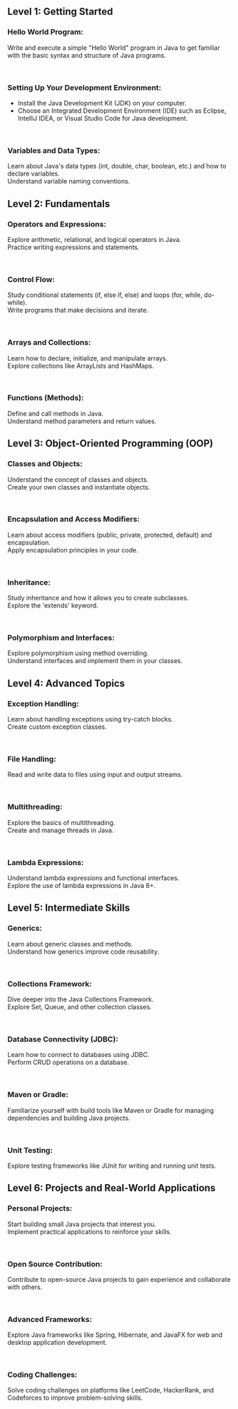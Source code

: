    <h2>Level 1: Getting Started</h2>
    <p>
        <h3>Hello World Program:</h3>
        Write and execute a simple "Hello World" program in Java to get familiar with the basic syntax and structure of Java programs.
    </p>
    <br>
    <p>
        <h3>Setting Up Your Development Environment:</h3>
        <ul>
            <li>Install the Java Development Kit (JDK) on your computer.</li>
            <li>Choose an Integrated Development Environment (IDE) such as Eclipse, IntelliJ IDEA, or Visual Studio Code for Java development.</li>
        </ul>
    </p>
    <br>
    <p>
        <h3>Variables and Data Types:</h3>
        Learn about Java's data types (int, double, char, boolean, etc.) and how to declare variables.<br>
        Understand variable naming conventions.
    </p>
    <h2>Level 2: Fundamentals</h2>
    <p>
        <h3>Operators and Expressions:</h3>
        Explore arithmetic, relational, and logical operators in Java.<br>
        Practice writing expressions and statements.
    </p>
    <br>
    <p>
        <h3>Control Flow:</h3>
        Study conditional statements (if, else if, else) and loops (for, while, do-while).<br>
        Write programs that make decisions and iterate.
    </p>
    <br>
    <p>
        <h3>Arrays and Collections:</h3>
        Learn how to declare, initialize, and manipulate arrays.<br>
        Explore collections like ArrayLists and HashMaps.
    </p>
    <br>
    <p>
        <h3>Functions (Methods):</h3>
        Define and call methods in Java.<br>
        Understand method parameters and return values.
    </p>
    <h2>Level 3: Object-Oriented Programming (OOP)</h2>
    <p>
        <h3>Classes and Objects:</h3>
        Understand the concept of classes and objects.<br>
        Create your own classes and instantiate objects.
    </p>
    <br>
    <p>
        <h3>Encapsulation and Access Modifiers:</h3>
        Learn about access modifiers (public, private, protected, default) and encapsulation.<br>
        Apply encapsulation principles in your code.
    </p>
    <br>
    <p>
        <h3>Inheritance:</h3>
        Study inheritance and how it allows you to create subclasses.<br>
        Explore the 'extends' keyword.
    </p>
    <br>
    <p>
        <h3>Polymorphism and Interfaces:</h3>
        Explore polymorphism using method overriding.<br>
        Understand interfaces and implement them in your classes.
    </p>
    <h2>Level 4: Advanced Topics</h2>
    <p>
        <h3>Exception Handling:</h3>
        Learn about handling exceptions using try-catch blocks.<br>
        Create custom exception classes.
    </p>
    <br>
    <p>
        <h3>File Handling:</h3>
        Read and write data to files using input and output streams.
    </p>
    <br>
    <p>
        <h3>Multithreading:</h3>
        Explore the basics of multithreading.<br>
        Create and manage threads in Java.
    </p>
    <br>
    <p>
        <h3>Lambda Expressions:</h3>
        Understand lambda expressions and functional interfaces.<br>
        Explore the use of lambda expressions in Java 8+.
    </p>
    <h2>Level 5: Intermediate Skills</h2>
    <p>
        <h3>Generics:</h3>
        Learn about generic classes and methods.<br>
        Understand how generics improve code reusability.
    </p>
    <br>
    <p>
        <h3>Collections Framework:</h3>
        Dive deeper into the Java Collections Framework.<br>
        Explore Set, Queue, and other collection classes.
    </p>
    <br>
    <p>
        <h3>Database Connectivity (JDBC):</h3>
        Learn how to connect to databases using JDBC.<br>
        Perform CRUD operations on a database.
    </p>
    <br>
    <p>
        <h3>Maven or Gradle:</h3>
        Familiarize yourself with build tools like Maven or Gradle for managing dependencies and building Java projects.
    </p>
    <br>
    <p>
        <h3>Unit Testing:</h3>
        Explore testing frameworks like JUnit for writing and running unit tests.
    </p>
    <h2>Level 6: Projects and Real-World Applications</h2>
    <p>
        <h3>Personal Projects:</h3>
        Start building small Java projects that interest you.<br>
        Implement practical applications to reinforce your skills.
    </p>
    <br>
    <p>
        <h3>Open Source Contribution:</h3>
        Contribute to open-source Java projects to gain experience and collaborate with others.
    </p>
    <br>
    <p>
        <h3>Advanced Frameworks:</h3>
        Explore Java frameworks like Spring, Hibernate, and JavaFX for web and desktop application development.
    </p>
    <br>
    <p>
        <h3>Coding Challenges:</h3>
        Solve coding challenges on platforms like LeetCode, HackerRank, and Codeforces to improve problem-solving skills.
    </p>
